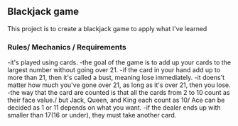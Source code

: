 
## Blackjack game
This project is to create a blackjack game to apply what I've learned

### Rules/ Mechanics / Requirements
-it's played using cards.
-the goal of the game is to add up your cards to the largest number without going over 21.
-if the card in your hand add up to more than 21, then it's called a bust, meaning lose immediately.
-it doens't matter how much you've gone over 21, as long as it's over 21, then you lose.
-the way that the card are counted is that all the cards from 2 to 10 count as their face value./ but Jack, Queen, and King each count as 10/ Ace can be decided as 1 or 11 depends on what you want.
-if the dealer ends up with smaller than 17(16 or under), they must take another card.

